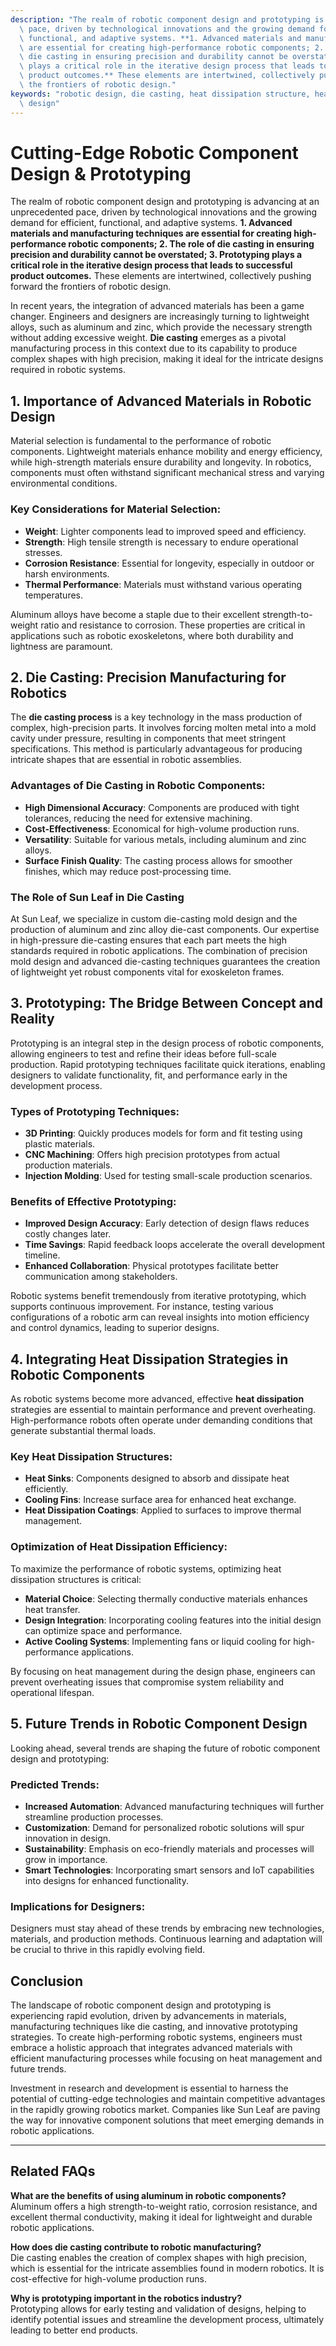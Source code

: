 ```yaml
---
description: "The realm of robotic component design and prototyping is advancing at an unprecedented\
  \ pace, driven by technological innovations and the growing demand for efficient,\
  \ functional, and adaptive systems. **1. Advanced materials and manufacturing techniques\
  \ are essential for creating high-performance robotic components; 2. The role of\
  \ die casting in ensuring precision and durability cannot be overstated; 3. Prototyping\
  \ plays a critical role in the iterative design process that leads to successful\
  \ product outcomes.** These elements are intertwined, collectively pushing forward\
  \ the frontiers of robotic design."
keywords: "robotic design, die casting, heat dissipation structure, heat dissipation optimization\
  \ design"
---
```

# Cutting-Edge Robotic Component Design & Prototyping  

The realm of robotic component design and prototyping is advancing at an unprecedented pace, driven by technological innovations and the growing demand for efficient, functional, and adaptive systems. **1. Advanced materials and manufacturing techniques are essential for creating high-performance robotic components; 2. The role of die casting in ensuring precision and durability cannot be overstated; 3. Prototyping plays a critical role in the iterative design process that leads to successful product outcomes.** These elements are intertwined, collectively pushing forward the frontiers of robotic design.

In recent years, the integration of advanced materials has been a game changer. Engineers and designers are increasingly turning to lightweight alloys, such as aluminum and zinc, which provide the necessary strength without adding excessive weight. **Die casting** emerges as a pivotal manufacturing process in this context due to its capability to produce complex shapes with high precision, making it ideal for the intricate designs required in robotic systems. 

## **1. Importance of Advanced Materials in Robotic Design**

Material selection is fundamental to the performance of robotic components. Lightweight materials enhance mobility and energy efficiency, while high-strength materials ensure durability and longevity. In robotics, components must often withstand significant mechanical stress and varying environmental conditions. 

### Key Considerations for Material Selection:

- **Weight**: Lighter components lead to improved speed and efficiency.
- **Strength**: High tensile strength is necessary to endure operational stresses.
- **Corrosion Resistance**: Essential for longevity, especially in outdoor or harsh environments.
- **Thermal Performance**: Materials must withstand various operating temperatures.

Aluminum alloys have become a staple due to their excellent strength-to-weight ratio and resistance to corrosion. These properties are critical in applications such as robotic exoskeletons, where both durability and lightness are paramount. 

## **2. Die Casting: Precision Manufacturing for Robotics**

The **die casting process** is a key technology in the mass production of complex, high-precision parts. It involves forcing molten metal into a mold cavity under pressure, resulting in components that meet stringent specifications. This method is particularly advantageous for producing intricate shapes that are essential in robotic assemblies.

### Advantages of Die Casting in Robotic Components:

- **High Dimensional Accuracy**: Components are produced with tight tolerances, reducing the need for extensive machining.
- **Cost-Effectiveness**: Economical for high-volume production runs.
- **Versatility**: Suitable for various metals, including aluminum and zinc alloys.
- **Surface Finish Quality**: The casting process allows for smoother finishes, which may reduce post-processing time.

### The Role of Sun Leaf in Die Casting

At Sun Leaf, we specialize in custom die-casting mold design and the production of aluminum and zinc alloy die-cast components. Our expertise in high-pressure die-casting ensures that each part meets the high standards required in robotic applications. The combination of precision mold design and advanced die-casting techniques guarantees the creation of lightweight yet robust components vital for exoskeleton frames.

## **3. Prototyping: The Bridge Between Concept and Reality**

Prototyping is an integral step in the design process of robotic components, allowing engineers to test and refine their ideas before full-scale production. Rapid prototyping techniques facilitate quick iterations, enabling designers to validate functionality, fit, and performance early in the development process.

### Types of Prototyping Techniques:

- **3D Printing**: Quickly produces models for form and fit testing using plastic materials.
- **CNC Machining**: Offers high precision prototypes from actual production materials.
- **Injection Molding**: Used for testing small-scale production scenarios.

### Benefits of Effective Prototyping:

- **Improved Design Accuracy**: Early detection of design flaws reduces costly changes later.
- **Time Savings**: Rapid feedback loops accelerate the overall development timeline.
- **Enhanced Collaboration**: Physical prototypes facilitate better communication among stakeholders.

Robotic systems benefit tremendously from iterative prototyping, which supports continuous improvement. For instance, testing various configurations of a robotic arm can reveal insights into motion efficiency and control dynamics, leading to superior designs.

## **4. Integrating Heat Dissipation Strategies in Robotic Components**

As robotic systems become more advanced, effective **heat dissipation** strategies are essential to maintain performance and prevent overheating. High-performance robots often operate under demanding conditions that generate substantial thermal loads.

### Key Heat Dissipation Structures:

- **Heat Sinks**: Components designed to absorb and dissipate heat efficiently.
- **Cooling Fins**: Increase surface area for enhanced heat exchange.
- **Heat Dissipation Coatings**: Applied to surfaces to improve thermal management.

### Optimization of Heat Dissipation Efficiency:

To maximize the performance of robotic systems, optimizing heat dissipation structures is critical:

- **Material Choice**: Selecting thermally conductive materials enhances heat transfer.
- **Design Integration**: Incorporating cooling features into the initial design can optimize space and performance.
- **Active Cooling Systems**: Implementing fans or liquid cooling for high-performance applications.

By focusing on heat management during the design phase, engineers can prevent overheating issues that compromise system reliability and operational lifespan.

## **5. Future Trends in Robotic Component Design**

Looking ahead, several trends are shaping the future of robotic component design and prototyping:

### Predicted Trends:

- **Increased Automation**: Advanced manufacturing techniques will further streamline production processes.
- **Customization**: Demand for personalized robotic solutions will spur innovation in design.
- **Sustainability**: Emphasis on eco-friendly materials and processes will grow in importance.
- **Smart Technologies**: Incorporating smart sensors and IoT capabilities into designs for enhanced functionality.

### Implications for Designers:

Designers must stay ahead of these trends by embracing new technologies, materials, and production methods. Continuous learning and adaptation will be crucial to thrive in this rapidly evolving field.

## **Conclusion**

The landscape of robotic component design and prototyping is experiencing rapid evolution, driven by advancements in materials, manufacturing techniques like die casting, and innovative prototyping strategies. To create high-performing robotic systems, engineers must embrace a holistic approach that integrates advanced materials with efficient manufacturing processes while focusing on heat management and future trends. 

Investment in research and development is essential to harness the potential of cutting-edge technologies and maintain competitive advantages in the rapidly growing robotics market. Companies like Sun Leaf are paving the way for innovative component solutions that meet emerging demands in robotic applications.

---

## Related FAQs

**What are the benefits of using aluminum in robotic components?**  
Aluminum offers a high strength-to-weight ratio, corrosion resistance, and excellent thermal conductivity, making it ideal for lightweight and durable robotic applications.

**How does die casting contribute to robotic manufacturing?**  
Die casting enables the creation of complex shapes with high precision, which is essential for the intricate assemblies found in modern robotics. It is cost-effective for high-volume production runs.

**Why is prototyping important in the robotics industry?**  
Prototyping allows for early testing and validation of designs, helping to identify potential issues and streamline the development process, ultimately leading to better end products.
